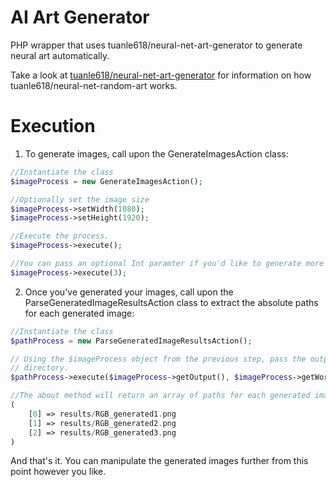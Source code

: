 # AI Art Generator
PHP wrapper that uses tuanle618/neural-net-art-generator to generate neural art automatically.

Take a look at [tuanle618/neural-net-art-generator](https://github.com/tuanle618/neural-net-random-art)
for information on how tuanle618/neural-net-random-art works.

# Execution

1. To generate images, call upon the GenerateImagesAction class:

```php
//Instantiate the class
$imageProcess = new GenerateImagesAction();

//Optionally set the image size
$imageProcess->setWidth(1080);
$imageProcess->setHeight(1920);

//Execute the process.
$imageProcess->execute();

//You can pass an optional Int paramter if you'd like to generate more than 1 image
$imageProcess->execute(3);
```

2. Once you've generated your images, call upon the ParseGeneratedImageResultsAction class to extract the absolute paths
 for each generated image:

```php
//Instantiate the class
$pathProcess = new ParseGeneratedImageResultsAction();

// Using the $imageProcess object from the previous step, pass the output and (Symfony Process) current working
// directory.
$pathProcess->execute($imageProcess->getOutput(), $imageProcess->getWorkingDirectory());

//The about method will return an array of paths for each generated image
(
    [0] => results/RGB_generated1.png
    [1] => results/RGB_generated2.png
    [2] => results/RGB_generated3.png
)
```

And that's it. You can manipulate the generated images further from this point however you like.
